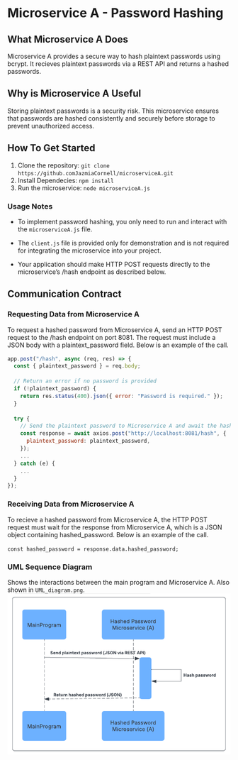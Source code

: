 # Microservice A - Password Hashing

## What Microservice A Does

Microservice A provides a secure way to hash plaintext passwords using bcrypt. It recieves plaintext passwords via a REST API and returns a hashed passwords.

## Why is Microservice A Useful

Storing plaintext passwords is a security risk. This microservice ensures that passwords are hashed consistently and securely before storage to prevent unauthorized access.

## How To Get Started

1. Clone the repository: `git clone https://github.comJazmiaCornell/microserviceA.git`
2. Install Dependecies: `npm install`
3. Run the microservice: `node microserviceA.js`

### Usage Notes

- To implement password hashing, you only need to run and interact with the `microserviceA.js` file.

- The `client.js` file is provided only for demonstration and is not required for integrating the microservice into your project.

- Your application should make HTTP POST requests directly to the microservice’s /hash endpoint as described below.

## Communication Contract

### Requesting Data from Microservice A

To request a hashed password from Microservice A, send an HTTP POST request to the /hash endpoint on port 8081. The request must include a JSON body with a plaintext_password field. Below is an example of the call.

```js
app.post("/hash", async (req, res) => {
  const { plaintext_password } = req.body;

  // Return an error if no password is provided
  if (!plaintext_password) {
    return res.status(400).json({ error: "Password is required." });
  }

  try {
    // Send the plaintext password to Microservice A and await the hashed password
    const response = await axios.post("http://localhost:8081/hash", {
      plaintext_password: plaintext_password,
    });
    ...
  } catch (e) {
    ...
  }
});
```

### Receiving Data from Microservice A

To recieve a hashed password from Microservice A, the HTTP POST request must wait for the response from Microservice A, which is a JSON object containing hashed_password. Below is an example of the call.

`const hashed_password = response.data.hashed_password;`

### UML Sequence Diagram

Shows the interactions between the main program and Microservice A. Also shown in `UML_diagram.png`.
![alt text](image.png)
